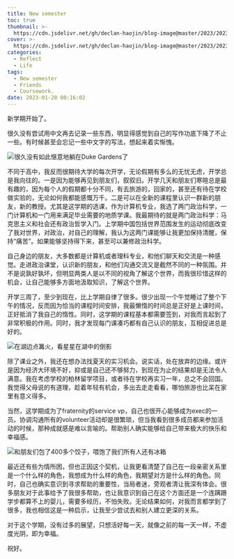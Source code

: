 ```yaml
---
title: New semester
toc: true
thumbnail: >-
  https://cdn.jsdelivr.net/gh/declan-haojin/blog-image@master/2023/202301280017847.png
cover: >-
  https://cdn.jsdelivr.net/gh/declan-haojin/blog-image@master/2023/202301280017847.png
categories:
  - Reflect
  - Life
tags:
  - New semester
  - Friends
  - Coursework.
date: 2023-01-28 00:16:02
---
```


新学期开始了。

<!--more-->

很久没有尝试用中文再去记录一些东西，明显得感觉到自己的写作功底下降了不止一些。有时候甚至会忘记一些中文字的写法，想起来着实惭愧。

![很久没有如此惬意地躺在Duke Gardens了](https://cdn.jsdelivr.net/gh/declan-haojin/blog-image@master/2023/202301280043831.png)

不同于高中，我反而很期待大学的每次开学，无论假期有多么的无忧无虑，开学总是我向往的。一是因为能够再见到朋友们，叙叙旧。开学几天和朋友们寒暄总是最有趣的，因为每个人的假期都十分不同，有去旅游的，回家的，甚至还有待在学校做实验的，无论如何我都能感慨万千。二是可以在全新的课程里认识一群新的朋友，新的教授。尤其是这学期的选课，作为计算机专业，我选了两门政治科学，一门计算机和一门用来满足毕业需要的地质学课。我最期待的就是两门政治科学：马克思主义和社会还有政治哲学入门。上学期中国包括世界范围发生的运动彻底改变了我对世界，对政治，对自己的理解，我认为这两门课能够让我更加保持清醒，保持“痛苦”。如果能够坚持得下来，甚至可以兼修政治科学。

自己身边的朋友，大多数都是计算机或者理科专业，和他们聊天和交流是一种感觉。走进政治课堂，认识新的朋友，和他们沟通交流又是截然不同的一种氛围。并不是说孰好孰坏，但明显两类人是以不同的视角了解这个世界，而我很珍惜这样的机会，让自己能够多方面地汲取知识，了解这个世界。

开学三周了，至少到现在，比上学期自律了很多。很少出现一个午觉睡过了整个下午的情况，反而因为恰当的课程时间安排，我最懒惰的时间总是正好是上课时间，正好抵消了我自己的惰性。同时，这学期的课程基本都需要签到，对我而言起到了非常积极的作用。同时，我才发现每门课凑巧都有自己认识的朋友，互相促进总是好的。

![在湖边点篝火，看星星在湖中的倒影](https://cdn.jsdelivr.net/gh/declan-haojin/blog-image@master/2023/202301280045121.png)

除了课业之外，我还在想办法找夏天的实习机会。说实话，处在放弃的边缘。或许是因为经济大环境不好，抑或是自己还不够努力，到现在为止的结果却是无法令人满意。我在考虑学校的柏林留学项目，或者待在学校再实习一年，总之不会回国。我觉得父母说的有道理，趁着年轻有机会，多出去走走看看，哪怕旅游也比呆在家里有意义得多。

当然，这学期成为了fraternity的service vp，自己也很开心能够成为exec的一员。协调沟通所有的volunteer活动却是很繁琐，但当我看到很多成员都来参加活动的时候，那种成就感是难以言喻的。帮助别人确实能够给自己带来极大的快乐和幸福感。

![和朋友们包了400多个饺子，喂饱了我们所有人还有冰箱](https://cdn.jsdelivr.net/gh/declan-haojin/blog-image@master/2023/202301280046754.png)

最近还有些为情所困，但也正因这个契机，让我更看清楚了自己在一段亲密关系里是一个什么样的角色，我想成为什么样的角色，我期望对方是什么样的角色。同时，自己也确实意识到寻求帮助的重要性，当局者迷，旁观者清让我深有体会。很多朋友对于此事给予了我很多帮助，也让我意识到自己在这个方面还是一个连蹒跚学步都算不上的婴儿，需要多经历，不怕失败。无论结果如何，对我而言都学到了很多，我也相信这是一种启示，让我至少尝试去和别人建立更深的关系。

对于这个学期，没有过多的展望，只想活好每一天，就像之前的每一天一样，不虚度光阴，即为幸福。

祝好。
